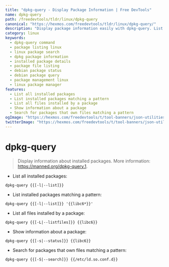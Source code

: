 ```yaml
---
title: "dpkg-query - Display Package Information | Free DevTools"
name: dpkg-query
path: /freedevtools/tldr/linux/dpkg-query
canonical: "https://hexmos.com/freedevtools/tldr/linux/dpkg-query/"
description: "Display package information easily with dpkg-query. List installed packages, find files, and view status details using command line. Free online tool, no registration required."
category: linux
keywords:
  - dpkg-query command
  - package listing linux
  - linux package search
  - dpkg package information
  - installed package details
  - package file listing
  - debian package status
  - debian package query
  - package management linux
  - linux package manager
features:
  - List all installed packages
  - List installed packages matching a pattern
  - List all files installed by a package
  - Show information about a package
  - Search for packages that own files matching a pattern
ogImage: "https://hexmos.com/freedevtools/t/tool-banners/json-utilities-banner.png"
twitterImage: "https://hexmos.com/freedevtools/t/tool-banners/json-utilities-banner.png"
---
```


# dpkg-query

> Display information about installed packages.
> More information: <https://manned.org/dpkg-query.1>.

- List all installed packages:

`dpkg-query {{[-l|--list]}}`

- List installed packages matching a pattern:

`dpkg-query {{[-l|--list]}} '{{libc6*}}'`

- List all files installed by a package:

`dpkg-query {{[-L|--listfiles]}} {{libc6}}`

- Show information about a package:

`dpkg-query {{[-s|--status]}} {{libc6}}`

- Search for packages that own files matching a pattern:

`dpkg-query {{[-S|--search]}} {{/etc/ld.so.conf.d}}`
